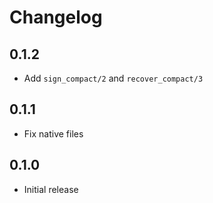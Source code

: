 # Changelog

## 0.1.2
* Add `sign_compact/2` and `recover_compact/3`

## 0.1.1
* Fix native files

## 0.1.0
* Initial release
